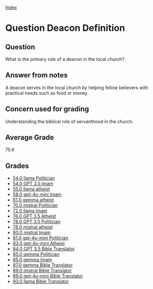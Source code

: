 
[Index](../../index.md)
# Question Deacon Definition
## Question
What is the primary role of a deacon in the local church?

## Answer from notes
A deacon serves in the local church by helping fellow believers with practical needs such as food or money.

## Concern used for grading
Understanding the biblical role of servanthood in the church.

## Average Grade
75.6

## Grades
 * [54.0 llama Politician](../answers/llama_Politician/Deacon_Definition.md)
 * [54.0 GPT 3.5 Imam](../answers/GPT_3.5_Imam/Deacon_Definition.md)
 * [55.0 llama atheist](../answers/llama_atheist/Deacon_Definition.md)
 * [58.0 gpt-4o-mini Imam](../answers/gpt-4o-mini_Imam/Deacon_Definition.md)
 * [61.0 gemma atheist](../answers/gemma_atheist/Deacon_Definition.md)
 * [70.0 mistral Politician](../answers/mistral_Politician/Deacon_Definition.md)
 * [72.0 llama Imam](../answers/llama_Imam/Deacon_Definition.md)
 * [76.0 GPT 3.5 Atheist](../answers/GPT_3.5_Atheist/Deacon_Definition.md)
 * [78.0 GPT 3.5 Politician](../answers/GPT_3.5_Politician/Deacon_Definition.md)
 * [78.0 mistral atheist](../answers/mistral_atheist/Deacon_Definition.md)
 * [80.0 mistral Imam](../answers/mistral_Imam/Deacon_Definition.md)
 * [81.0 gpt-4o-mini Politician](../answers/gpt-4o-mini_Politician/Deacon_Definition.md)
 * [83.0 gpt-4o-mini Atheist](../answers/gpt-4o-mini_Atheist/Deacon_Definition.md)
 * [84.0 GPT 3.5 Bible Translator](../answers/GPT_3.5_Bible_Translator/Deacon_Definition.md)
 * [85.0 gemma Politician](../answers/gemma_Politician/Deacon_Definition.md)
 * [85.0 gemma Imam](../answers/gemma_Imam/Deacon_Definition.md)
 * [87.0 gemma Bible Translator](../answers/gemma_Bible_Translator/Deacon_Definition.md)
 * [89.0 mistral Bible Translator](../answers/mistral_Bible_Translator/Deacon_Definition.md)
 * [89.0 gpt-4o-mini Bible Translator](../answers/gpt-4o-mini_Bible_Translator/Deacon_Definition.md)
 * [93.0 llama Bible Translator](../answers/llama_Bible_Translator/Deacon_Definition.md)
